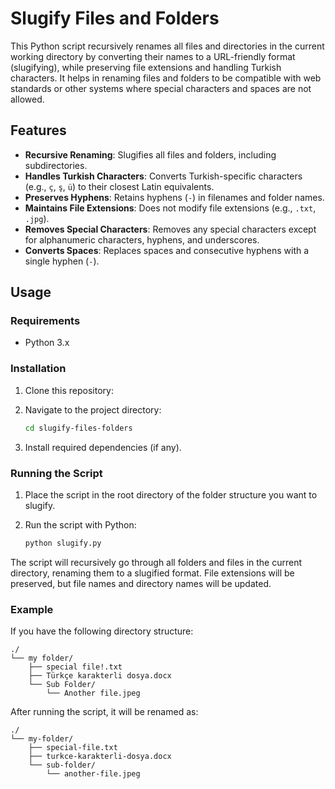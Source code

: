 # Slugify Files and Folders

This Python script recursively renames all files and directories in the current working directory by converting their names to a URL-friendly format (slugifying), while preserving file extensions and handling Turkish characters. It helps in renaming files and folders to be compatible with web standards or other systems where special characters and spaces are not allowed.

## Features
- **Recursive Renaming**: Slugifies all files and folders, including subdirectories.
- **Handles Turkish Characters**: Converts Turkish-specific characters (e.g., `ç`, `ş`, `ü`) to their closest Latin equivalents.
- **Preserves Hyphens**: Retains hyphens (`-`) in filenames and folder names.
- **Maintains File Extensions**: Does not modify file extensions (e.g., `.txt`, `.jpg`).
- **Removes Special Characters**: Removes any special characters except for alphanumeric characters, hyphens, and underscores.
- **Converts Spaces**: Replaces spaces and consecutive hyphens with a single hyphen (`-`).

## Usage

### Requirements
- Python 3.x

### Installation
1. Clone this repository:

2. Navigate to the project directory:
   ```bash
   cd slugify-files-folders
   ```

3. Install required dependencies (if any).

### Running the Script

1. Place the script in the root directory of the folder structure you want to slugify.

2. Run the script with Python:
   ```bash
   python slugify.py
   ```

The script will recursively go through all folders and files in the current directory, renaming them to a slugified format. File extensions will be preserved, but file names and directory names will be updated.

### Example

If you have the following directory structure:
```
./
└── my folder/
    ├── special file!.txt
    ├── Türkçe karakterli dosya.docx
    └── Sub Folder/
        └── Another file.jpeg
```

After running the script, it will be renamed as:
```
./
└── my-folder/
    ├── special-file.txt
    ├── turkce-karakterli-dosya.docx
    └── sub-folder/
        └── another-file.jpeg
```
